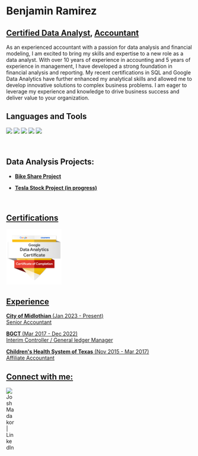 <h1>Benjamin Ramirez</h1>
<h2> <a href="https://www.credly.com/badges/048072d5-c66c-4b06-bb4f-0fc3101e484e/public_url">Certified Data Analyst</a>, <a href="https://www.linkedin.com/in/benjaminr357/">Accountant</a></h2>

As an experienced accountant with a passion for data analysis and financial modeling, I am excited to bring my skills and expertise to a new role as a data analyst. With over 10 years of experience in accounting and 5 years of experience in management, I have developed a strong foundation in financial analysis and reporting. My recent certifications in SQL and Google Data Analytics have further enhanced my analytical skills and allowed me to develop innovative solutions to complex business problems. I am eager to leverage my experience and knowledge to drive business success and deliver value to your organization.
<br />
  
## Languages and Tools
<img src="https://user-images.githubusercontent.com/129348678/229298618-266d5e61-628b-4dcb-9ce3-55c32ccc4de7.png" width="40" /> <img src="https://cdn.jsdelivr.net/gh/devicons/devicon/icons/postgresql/postgresql-plain-wordmark.svg" width="40" /> <img src="https://user-images.githubusercontent.com/129348678/229298991-165d3d89-a068-47c1-a514-b9aba730866d.png" width="40" />  <img src="https://user-images.githubusercontent.com/129348678/229299160-19abaa8b-95cb-42e8-a1c1-3e9cffabfc43.png" width="150" />  <img src="https://user-images.githubusercontent.com/129348678/229299274-21dd42be-fc61-489f-b279-c24e92cc996c.png" width="40" />  
          
<br />
<h2>Data Analysis Projects:</h2>

- <b><a href="https://benr357.github.io/BikeShareProject/">Bike Share Project 
  
- <b><a href="">Tesla Stock Project (in progress)</b></b></b>
<br />

<h2>Certifications</h2>

<img src="https://github.com/BenR357/BenR357/blob/main/google-data-analytics-certificate.2%20(1).png?raw=true" width="150" />

<h2>Experience</h2>
  
<b>City of Midlothian </b> 
(Jan 2023 - Present)
<br />
Senior Accountant
<br />
  
  
<b>BGCT </b>
(Mar 2017 - Dec 2022)
<br />
Interim Controller / General ledger Manager
  
<b>Children's Health System of Texas</b>
(Nov 2015 - Mar 2017)
  <br />
Affiliate Accountant


<h2> Connect with me:</h2>

[<img align="left" alt="JoshMadakor | LinkedIn" width="22px" src="https://cdn.jsdelivr.net/npm/simple-icons@v3/icons/linkedin.svg" />][linkedin]


[linkedin]: https://www.linkedin.com/in/benjaminr357/

<!--

Here are some ideas to get you started:

- 🔭 I’m currently working on ...
- 🌱 I’m currently learning ...
- 👯 I’m looking to collaborate on ...
- 🤔 I’m looking for help with ...
- 💬 Ask me about ...
- 📫 How to reach me: ...
- ⚡ Fun fact: ...
-->
